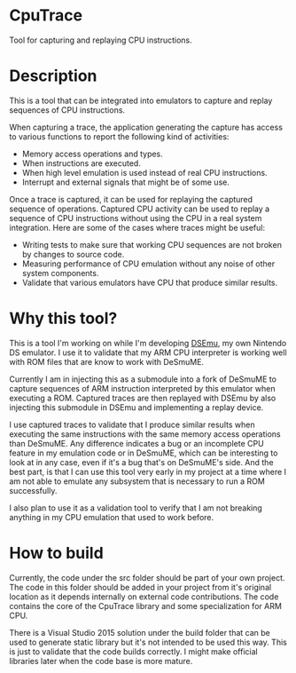 # CpuTrace
Tool for capturing and replaying CPU instructions.

# Description

This is a tool that can be integrated into emulators to capture and replay sequences of CPU instructions.

When capturing a trace, the application generating the capture has access to various functions to report the following kind of activities:
* Memory access operations and types.
* When instructions are executed.
* When high level emulation is used instead of real CPU instructions.
* Interrupt and external signals that might be of some use.

Once a trace is captured, it can be used for replaying the captured sequence of operations. Captured CPU activity can be used to replay a sequence of CPU instructions without using the CPU in a real system integration. Here are some of the cases where traces might be useful:
* Writing tests to make sure that working CPU sequences are not broken by changes to source code.
* Measuring performance of CPU emulation without any noise of other system components.
* Validate that various emulators have CPU that produce similar results.

# Why this tool?

This is a tool I'm working on while I'm developing [DSEmu](https://github.com/boucha05/DSEmu), my own Nintendo DS emulator. I use it to validate that my ARM CPU interpreter is working well with ROM files that are know to work with DeSmuME.

Currently I am in injecting this as a submodule into a fork of DeSmuME to capture sequences of ARM instruction interpreted by this emulator when executing a ROM. Captured traces are then replayed with DSEmu by also injecting this submodule in DSEmu and implementing a replay device.

I use captured traces to validate that I produce similar results when executing the same instructions with the same memory access operations than DeSmuME. Any difference indicates a bug or an incomplete CPU feature in my emulation code or in DeSmuME, which can be interesting to look at in any case, even if it's a bug that's on DeSmuME's side. And the best part, is that I can use this tool very early in my project at a time where I am not able to emulate any subsystem that is necessary to run a ROM successfully.

I also plan to use it as a validation tool to verify that I am not breaking anything in my CPU emulation that used to work before.

# How to build

Currently, the code under the src folder should be part of your own project. The code in this folder should be added in your project from it's original location as it depends internally on external code contributions. The code contains the core of the CpuTrace library and some specialization for ARM CPU.

There is a Visual Studio 2015 solution under the build folder that can be used to generate static library but it's not intended to be used this way. This is just to validate that the code builds correctly. I might make official libraries later when the code base is more mature.
